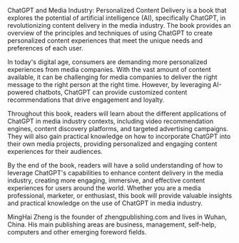
ChatGPT and Media Industry: Personalized Content Delivery is a book that explores the potential of artificial intelligence (AI), specifically ChatGPT, in revolutionizing content delivery in the media industry. The book provides an overview of the principles and techniques of using ChatGPT to create personalized content experiences that meet the unique needs and preferences of each user.

In today's digital age, consumers are demanding more personalized experiences from media companies. With the vast amount of content available, it can be challenging for media companies to deliver the right message to the right person at the right time. However, by leveraging AI-powered chatbots, ChatGPT can provide customized content recommendations that drive engagement and loyalty.

Throughout this book, readers will learn about the different applications of ChatGPT in media industry contexts, including video recommendation engines, content discovery platforms, and targeted advertising campaigns. They will also gain practical knowledge on how to incorporate ChatGPT into their own media projects, providing personalized and engaging content experiences for their audiences.

By the end of the book, readers will have a solid understanding of how to leverage ChatGPT's capabilities to enhance content delivery in the media industry, creating more engaging, immersive, and effective content experiences for users around the world. Whether you are a media professional, marketer, or enthusiast, this book will provide valuable insights and practical knowledge on the use of ChatGPT in media industry.

MingHai Zheng is the founder of zhengpublishing.com and lives in Wuhan, China. His main publishing areas are business, management, self-help, computers and other emerging foreword fields.
